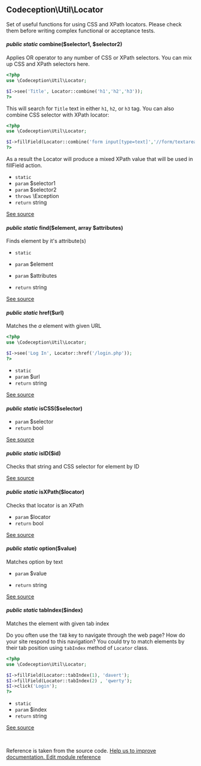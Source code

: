 
## Codeception\Util\Locator



Set of useful functions for using CSS and XPath locators.
Please check them before writing complex functional or acceptance tests.


#### *public static* combine($selector1, $selector2) 

Applies OR operator to any number of CSS or XPath selectors.
You can mix up CSS and XPath selectors here.

```php
<?php
use \Codeception\Util\Locator;

$I->see('Title', Locator::combine('h1','h2','h3'));
?>
```

This will search for `Title` text in either `h1`, `h2`, or `h3` tag. You can also combine CSS selector with XPath locator:

```php
<?php
use \Codeception\Util\Locator;

$I->fillField(Locator::combine('form input[type=text]','//form/textarea[2]'), 'qwerty');
?>
```

As a result the Locator will produce a mixed XPath value that will be used in fillField action.

 * `static` 
 * `param` $selector1
 * `param` $selector2
 * `throws`  \Exception
 * `return`  string

[See source](https://github.com/Codeception/Codeception/blob/2.0/src/Codeception/Util/Locator.php#L46)

#### *public static* find($element, array $attributes) 

Finds element by it's attribute(s)

 * `static` 

 * `param` $element
 * `param` $attributes

 * `return`  string

[See source](https://github.com/Codeception/Codeception/blob/2.0/src/Codeception/Util/Locator.php#L137)

#### *public static* href($url) 

Matches the *a* element with given URL

```php
<?php
use \Codeception\Util\Locator;

$I->see('Log In', Locator::href('/login.php'));
?>
```

 * `static` 
 * `param` $url
 * `return`  string

[See source](https://github.com/Codeception/Codeception/blob/2.0/src/Codeception/Util/Locator.php#L73)

#### *public static* isCSS($selector) 

 * `param` $selector
 * `return`  bool

[See source](https://github.com/Codeception/Codeception/blob/2.0/src/Codeception/Util/Locator.php#L154)

#### *public static* isID($id) 

Checks that string and CSS selector for element by ID


[See source](https://github.com/Codeception/Codeception/blob/2.0/src/Codeception/Util/Locator.php#L181)

#### *public static* isXPath($locator) 

Checks that locator is an XPath

 * `param` $locator
 * `return`  bool

[See source](https://github.com/Codeception/Codeception/blob/2.0/src/Codeception/Util/Locator.php#L170)

#### *public static* option($value) 

Matches option by text

 * `param` $value

 * `return`  string

[See source](https://github.com/Codeception/Codeception/blob/2.0/src/Codeception/Util/Locator.php#L109)

#### *public static* tabIndex($index) 

Matches the element with given tab index

Do you often use the `TAB` key to navigate through the web page? How do your site respond to this navigation?
You could try to match elements by their tab position using `tabIndex` method of `Locator` class.
```php
<?php
use \Codeception\Util\Locator;

$I->fillField(Locator::tabIndex(1), 'davert');
$I->fillField(Locator::tabIndex(2) , 'qwerty');
$I->click('Login');
?>
```

 * `static` 
 * `param` $index
 * `return`  string

[See source](https://github.com/Codeception/Codeception/blob/2.0/src/Codeception/Util/Locator.php#L97)

<p>&nbsp;</p><div class="alert alert-warning">Reference is taken from the source code. <a href="https://github.com/Codeception/Codeception/blob/2.0/src/Codeception/Util/Locator.php">Help us to improve documentation. Edit module reference</a></div>
